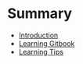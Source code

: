 # Summary

* [Introduction](README.md)
* [Learning Gitbook](learning-gitbook.md)
* [Learning Tips](learning-tips.md)


